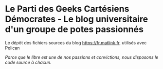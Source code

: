 # Le Parti des Geeks Cartésiens Démocrates - Le blog universitaire d'un groupe de potes passionnés
Le dépôt des fichiers sources du blog https://fr.matlink.fr, utilisés avec Pelican

*Parce que le libre est une de nos passions et convictions, nous disposons le code source à chacun.*
